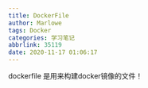 ```yaml
---
title: DockerFile
author: Marlowe
tags: Docker
categories: 学习笔记
abbrlink: 35119
date: 2020-11-17 01:06:17
---
```

dockerfile 是用来构建docker镜像的文件！